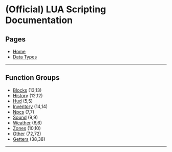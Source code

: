 
# (Official) LUA Scripting Documentation

## Pages

- [Home](../index)
- [Data Types](data-types)

___

## Function Groups

- [Blocks](functions/blocks) (13,13)
- [History](functions/history) (12,12)
- [Hud](functions/hud) (5,5)
- [Inventory](functions/inventory) (14,14)
- [Npcs](functions/npcs) (7,7)
- [Sound](functions/sound) (9,9)
- [Weather](functions/weather) (6,6)
- [Zones](functions/zones) (10,10)
- [Other](functions/other) (72,72)
- [Getters](functions/getters) (38,38)

___
